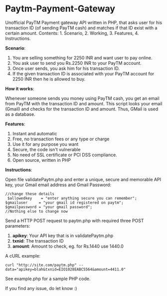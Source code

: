 # Paytm-Payment-Gateway
Unofficial PayTM Payment gateway API written in PHP, that asks user for his transaction ID (of sending PayTM cash) and matches if that ID exist with a certain amount. Contents: 1. Scenario, 2. Working, 3. Features, 4. Instructions.

**Scenario**:

 1. You are selling something for 2250 INR and want user to pay online.
 2. You ask user to send you Rs.2250 INR to your PayTM account.
 3. Once user sends, you ask him for his transaction ID.
 4. If the given transaction ID is associated with your PayTM account for 2250 INR then he is allowed to buy.

**How it works**:

Whenever someone sends you money using PayTM cash, you get an email from PayTM with the transaction ID and amount. This script looks your email (Gmail) and checks for the transaction ID and amount. Thus, GMail is used as a database.

**Features**:

1. Instant and automatic
2. Free, no transaction fees or any type or charge
3. Use it for any purpose you want
3. Secure, the code isn't vulnerable
4. No need of SSL certificate or PCI DSS compliance.
5. Open source, written in PHP 


**Instructions**:

Open file validatePaytm.php and enter a unique, secure and memorable API key, your Gmail email address and Gmail Password:

    //change these details
     $allowedkey    = "enter anything secure you can remember";
    $gmailuser     = "your gmail id registered on paytm";
    $gmailpassword = "your gmail password";
    //Nothing else to change now

Send a HTTP POST request to paytm.php with required three POST parameters:

 1. **apikey**: Your API key that is in validatePaytm.php
 2. **txnid**: The transaction ID
 3. **amount**: Amount to check, eg. for Rs.1440 use 1440.0

A cURL example:

    curl "http://site.com/paytm.php" --data="apikey=blah&txnid=EIO1028EABC5564&amount=4411.0"
See example.php for a sample PHP code.

If you find any issue, do let know :)
